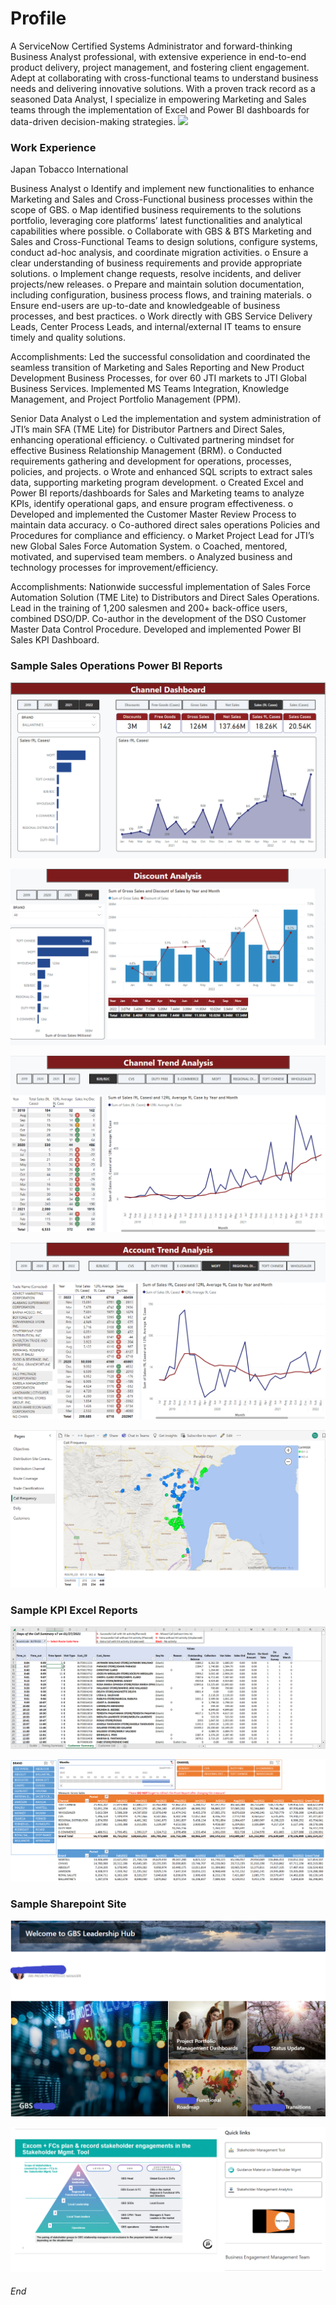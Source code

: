 # Profile 
A ServiceNow Certified Systems Administrator and forward-thinking Business Analyst professional, with extensive experience in end-to-end product delivery, project management, and fostering client engagement. Adept at collaborating with cross-functional teams to understand business needs and delivering innovative solutions. With a proven track record as a seasoned Data Analyst, I specialize in empowering Marketing and Sales teams through the implementation of Excel and Power BI dashboards for data-driven decision-making strategies. [<img src="https://img.icons8.com/color/48/000000/linkedin.png" width="25">](https://www.linkedin.com/in/raul-resurreccion-b7304081)

### Work Experience
Japan Tobacco International

Business Analyst
o	Identify and implement new functionalities to enhance Marketing and Sales and Cross-Functional business processes within the scope of GBS.
o	Map identified business requirements to the solutions portfolio, leveraging core platforms’ latest functionalities and analytical capabilities where possible.
o	Collaborate with GBS & BTS Marketing and Sales and Cross-Functional Teams to design solutions, configure systems, conduct ad-hoc analysis, and coordinate migration activities.
o	Ensure a clear understanding of business requirements and provide appropriate solutions.
o	Implement change requests, resolve incidents, and deliver projects/new releases.
o	Prepare and maintain solution documentation, including configuration, business process flows, and training materials.
o	Ensure end-users are up-to-date and knowledgeable of business processes, and best practices.
o	Work directly with GBS Service Delivery Leads, Center Process Leads, and internal/external IT teams to ensure timely and quality solutions.

Accomplishments:
Led the successful consolidation and coordinated the seamless transition of Marketing and Sales Reporting and New Product Development Business Processes, for over 60 JTI markets to JTI Global Business Services. Implemented MS Teams Integration, Knowledge Management, and Project Portfolio Management (PPM).

Senior Data Analyst
o	Led the implementation and system administration of JTI’s main SFA (TME Lite) for Distributor Partners and Direct Sales, enhancing operational efficiency.
o	Cultivated partnering mindset for effective Business Relationship Management (BRM).
o	Conducted requirements gathering and development for operations, processes, policies, and projects.
o	Wrote and enhanced SQL scripts to extract sales data, supporting marketing program development.
o	Created Excel and Power BI reports/dashboards for Sales and Marketing teams to analyze KPIs, identify operational gaps, and ensure program effectiveness.
o	Developed and implemented the Customer Master Review Process to maintain data accuracy.
o	Co-authored direct sales operations Policies and Procedures for compliance and efficiency.
o	Market Project Lead for JTI’s new Global Sales Force Automation System.
o	Coached, mentored, motivated, and supervised team members.
o	Analyzed business and technology processes for improvement/efficiency.

Accomplishments:
Nationwide successful implementation of Sales Force Automation Solution (TME Lite) to Distributors and Direct Sales Operations. Lead in the training of 1,200 salesmen and 200+ back-office users, combined DSO/DP. Co-author in the development of the DSO Customer Master Data Control Procedure. Developed and implemented Power BI Sales KPI Dashboard.

### Sample Sales Operations Power BI Reports

![Power BI](Image/PR_Channel.png)

![Power BI](Image/PR_Discount.png)

![Power BI](Image/PR_Trend.png)

![Power BI](Image/PR_Account_Trend.png)

![Power BI](Image/Coverage_Plan.png)

### Sample KPI Excel Reports

![Excel](Image/Excel_Sales_KPI.png)

![Excel](Image/Excel_Gross_Sales.png)

### Sample Sharepoint Site

![Sharepoint](Image/Sharepoint_GBS.png)

![Sharepoint](Image/Sharepoint_Stem.png)

###### End
